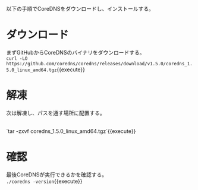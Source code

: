 以下の手順でCoreDNSをダウンロードし、インストールする。

# ダウンロード
まずGitHubからCoreDNSのバイナリをダウンロードする。
<br/>
`curl -LO https://github.com/coredns/coredns/releases/download/v1.5.0/coredns_1.5.0_linux_amd64.tgz`{{execute}}

# 解凍
次は解凍し、パスを通す場所に配置する。

<br/>
`tar -zxvf coredns_1.5.0_linux_amd64.tgz`{{execute}}

# 確認
最後CoreDNSが実行できるかを確認する。
<br/>
`./coredns -version`{{execute}}
